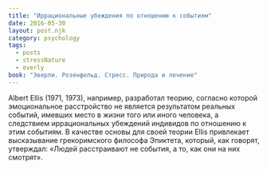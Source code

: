 ```yaml
---
title: "Иррациональные убеждения по отношению к событиям"
date: 2016-05-30
layout: post.njk
category: psychology
tags:
  - posts
  - stressNature
  - everly
book: "Эверли. Розенфельд. Стресс. Природа и лечение"
---
```


Albert Ellis (1971, 1973), например, разработал теорию, согласно которой эмоциональное расстройство не является результатом реальных событий, имевших место в жизни того или иного человека, а следствием иррациональных убеждений индивидов по отношению к этим событиям. В качестве основы для своей теории Ellis привлекает высказывание грекоримского философа Эпиктета, который, как говорят, утверждал: «Людей расстраивают не события, а то, как они на них смотрят».
